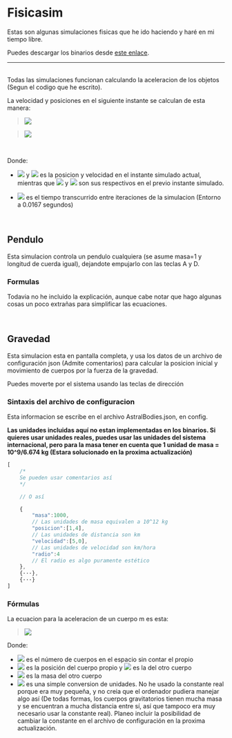 # Fisicasim

Estas son algunas simulaciones fisicas que he ido haciendo y haré en mi tiempo libre. 

Puedes descargar los binarios desde [este enlace](https://github.com/Yottaqubyter/fisicasim/releases).

---
<br>
Todas las simulaciones funcionan calculando la aceleracion de los objetos (Segun el codigo que he escrito).

La velocidad y posiciones en el siguiente instante se calculan de esta manera:

><img src="https://render.githubusercontent.com/render/math?math=v_f%20=v_0+%2B+a\,dt">

><img src="https://render.githubusercontent.com/render/math?math=r_f%20=r_0+%2B+v\,dt">

<br>

Donde:

- <img src="https://render.githubusercontent.com/render/math?math=r_f"> y <img src="https://render.githubusercontent.com/render/math?math=v_f"> es la posicion y velocidad en el instante simulado actual, mientras que <img src="https://render.githubusercontent.com/render/math?math=r_0"> y <img src="https://render.githubusercontent.com/render/math?math=v_0"> son sus respectivos en el previo instante simulado.

- <img src="https://render.githubusercontent.com/render/math?math=dt"> es el tiempo transcurrido entre iteraciones de la simulacion (Entorno a 0.0167 segundos)

<br>

## Pendulo
Esta simulacion controla un pendulo cualquiera (se asume masa=1 y longitud de cuerda igual), dejandote empujarlo con las teclas A y D.
<!-- Incluir imagen más tarde-->

### Formulas

Todavia no he incluido la explicación, aunque cabe notar que hago algunas cosas un poco extrañas para simplificar las ecuaciones.

</br>

## Gravedad
Esta simulacion esta en pantalla completa, y usa los datos de un archivo de configuración json (Admite comentarios) para calcular la posicion inicial y movimiento de cuerpos por la fuerza de la gravedad.
<!-- Incluir imagen más tarde 
![Formula euler](https://render.githubusercontent.com/render/math?math=e^{i\pi}=-1)
Este es el formato para usar latex (Si hay algún espacio en la formula, sustituirlo con un %20)
-->

Puedes moverte por el sistema usando las teclas de dirección

### Sintaxis del archivo de configuracion

Esta informacion se escribe en el archivo AstralBodies.json, en config.

**Las unidades incluidas aquí no estan implementadas en los binarios. Si quieres usar unidades reales, puedes usar las unidades del sistema internacional, pero para la masa tener en cuenta que 1 unidad de masa = 10^9/6.674 kg (Estara solucionado en la proxima actualización)**
```javascript
[
    /*
    Se pueden usar comentarios así
    */

    // O así

    {
        "masa":1000, 
        // Las unidades de masa equivalen a 10^12 kg
        "posicion":[1,4],
        // Las unidades de distancia son km
        "velocidad":[5,0],
        // Las unidades de velocidad son km/hora
        "radio":4
        // El radio es algo puramente estético
    },
    {···},
    {···}
] 
```

### Fórmulas

La ecuacion para la aceleracion de un cuerpo m es esta:

><img src="https://render.githubusercontent.com/render/math?math=a_m = G' \, \sum_{k=0}^{n} {\frac{\overrightarrow{AP_k}\,m_k}{\left|\overrightarrow{AP_k}\right|^3}}">

Donde:

- <img src="https://render.githubusercontent.com/render/math?math=n"> es el número de cuerpos en el espacio sin contar el propio
- <img src="https://render.githubusercontent.com/render/math?math=A"> es la posición del cuerpo propio y <img src="https://render.githubusercontent.com/render/math?math=P_k"> es la del otro cuerpo
-  <img src="https://render.githubusercontent.com/render/math?math=m_k"> es la masa del otro cuerpo
- <img src="https://render.githubusercontent.com/render/math?math=G'\, \frac{km^3}{Gt\,h^2}=G \, \frac{m^3}{kg\,s^2} \, \frac{10^12 \cdot 3600^2}{1000^3}"> es una simple conversion de unidades. No he usado la constante real porque era muy pequeña, y no creia que el ordenador pudiera manejar algo así (De todas formas, los cuerpos gravitatorios tienen mucha masa y se encuentran a mucha distancia entre sí, así que tampoco era muy necesario usar la constante real). Planeo incluir la posibilidad de cambiar la constante en el archivo de configuración en la proxima actualización.
